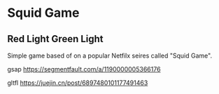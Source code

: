  
# Squid Game
## Red Light Green Light

Simple game based of on a popular Netfilx seires called "Squid Game".
 
gsap
https://segmentfault.com/a/1190000005366176

gltfl
https://juejin.cn/post/6897480101177491463